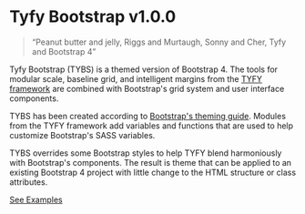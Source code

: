 # Tyfy Bootstrap v1.0.0

> “Peanut butter and jelly, Riggs and Murtaugh, Sonny and Cher, Tyfy and Bootstrap 4”

Tyfy Bootstrap (TYBS) is a themed version of Bootstrap 4. The tools for modular scale, baseline grid, and intelligent margins from the [TYFY framework](http://aaronpinero.net/tyfy/docs/index.html) are combined with Bootstrap's grid system and user interface components.

TYBS has been created according to [Bootstrap's theming guide](https://getbootstrap.com/docs/4.3/getting-started/theming/). Modules from the TYFY framework add variables and functions that are used to help customize Bootstrap's SASS variables.

TYBS overrides some Bootstrap styles to help TYFY blend harmoniously with Bootstrap's components. The result is theme that can be applied to an existing Bootstrap 4 project with little change to the HTML structure or class attributes.

[See Examples](http://aaronpinero.net/tybs/docs/index.html)
